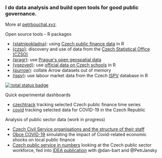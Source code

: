 ### I do data analysis and build open tools for good public governance.

More at [petrbouchal.xyz](https://petrbouchal.xyz).

Open source tools - R packages

- [{statnipokladna}](https://petrbouchal.xyz/statnipokladna): using [Czech public finance data](https://monitor.statnipokladna.cz) in R
- [{czso}](https://petrbouchal.xyz/czso): discovery and use of data from the [Czech Statistical Office (CZSO)](https://czso.cz)
- [{pragr}](https://petrbouchal.xyz/pragr): use [Prague's open geospatial data](https://www.geoportalpraha.cz/)
- [{vsezved}](https://petrbouchal.xyz/vsezved): use [official data on Czech schools](stistko.uiv.cz/) in R
- [{purrow}](https://petrbouchal.xyz/purrrow): collate Arrow datasets out of memory
- [{ispv}](https://petrbouchal.xyz/ispv): use labour market data from the Czech [ISPV](https://ispv.cz) database in R

[![:total status badge](https://petrbouchal.r-universe.dev/badges/:total)](https://petrbouchal.r-universe.dev)

Quick experimental dashboards

- [czechtrack](https://petrbouchal.xyz/czechtrack) tracking selected Czech public finance time series 
- [covid](https://petrbouchal.xyz/covid) tracking selected data for COVID-19 in the Czech Republic

Analysis of public sector data (work in progress)

- [Czech Civil Service organisations and the structure of their staff](https://petrbouchal.xyz/systemizace)
- [Obce COVID-19](obce-covid19.netlify.app/) simulating the impact of Covid-related economic shocks on local public finance
- [Czech public service in numbers](https://github.com/petrbouchal/urednici2019/) looking at the Czech public sector workforce, fed into [IDEA publication](https://idea.cerge-ei.cz/zpravy/statni-zamestnanci-a-urednici-kde-pracuji-a-za-kolik) with @dan-bart and @PetrJansky 

<!--
**petrbouchal/petrbouchal** is a ✨ _special_ ✨ repository because its `README.md` (this file) appears on your GitHub profile.

Here are some ideas to get you started:

- 🔭 I’m currently working on ...
- 🌱 I’m currently learning ...
- 👯 I’m looking to collaborate on ...
- 🤔 I’m looking for help with ...
- 💬 Ask me about ...
- 📫 How to reach me: ...
- 😄 Pronouns: ...
- ⚡ Fun fact: ...
-->

<a rel="me" href="https://fosstodon.org/@petrbouchal"></a>
<a rel="me" href="https://mastodon.cloud/@petrbouchal"></a>
